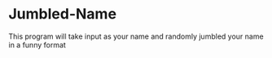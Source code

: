 # Jumbled-Name
This program will take input as your name and randomly jumbled your name in a funny format
